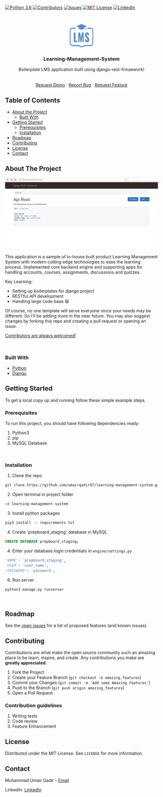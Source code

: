 [![Python 3.6](https://img.shields.io/badge/python-3.6-blue.svg)](https://www.python.org/downloads/release/python-360/)
[![Contributors][contributors-shield]][contributors-url]
[![Issues][issues-shield]][issues-url]
[![MIT License][license-shield]][license-url]
[![LinkedIn][linkedin-shield]][linkedin-url]



<!-- PROJECT LOGO -->
<br />
<p align="center">
    <img src="reports/lms.png" alt="Logo" width="80" height="80">
  </a>

  <h3 align="center">Learning-Management-System</h3>

  <p align="center">
    Boilerplate LMS application built using django-rest-frmaework!
    <br />
    <br />
    <br />
    <a href="mailto:umairqadir97@gmail.com">Request Demo</a>
    ·
    <a href="https://github.com/umairqadir97/learning-management-system/issues">Report Bug</a>
    ·
    <a href="https://github.com/umairqadir97/learning-management-system/issues">Request Feature</a>
  </p>
</p>



<!-- TABLE OF CONTENTS -->
## Table of Contents

* [About the Project](#about-the-project)
  * [Built With](#built-with)
* [Getting Started](#getting-started)
  * [Prerequisites](#prerequisites)
  * [Installation](#installation)
* [Roadmap](#roadmap)
* [Contributing](#contributing)
* [License](#license)
* [Contact](#contact)



<!-- ABOUT THE PROJECT -->
## About The Project

[![Product Name Screen Shot][product-screenshot]](#about-the-project)


This application is a sample of in-house built product Learning Management System with modern cutting edge technologies to ease the learning process. Implemented core backend engine and supporting apps for
handling accounts, courses, assignments, discussions and quizzes.


Key Learning:
* Setting up boilerplates for django project
* RESTful API development
* Handling large code base :smile:

Of course, no one template will serve everyone since your needs may be different. So I'll be adding more in the near future. You may also suggest changes by forking this repo and creating a pull request or opening an issue.

[Contributors are always welcomed!](#contributing)

<br>

### Built With

* [Python](http://python.org/)
* [Django](https://www.djangoproject.com/)



<!-- GETTING STARTED -->
## Getting Started


To get a local copy up and running follow these simple example steps.

### Prerequisites

To run this project,  you should have following dependencies ready:

1. Python3
2. pip
2. MySQL Database


<br>

### Installation


1. Clone the repo
```sh
git clone https://github.com/umairqadir97/learning-management-system.git
```
2. Open terminal in project folder
```sh 
cd learning-management-system
```

3. Install python packages
```sh
pip3 install -r requirements.txt
```

4. Create 'prepboard_staging' database in MySQL
```sql
CREATE DATABASE prepboard_staging;
```

4. Enter your database login credentials in `engine/settings.py`
```py
'NAME': 'prepboard_staging',
'USER': 'user_name',
'PASSWORD': 'password',
```

6. Run server
```sh
python3 manage.py runserver
```

<br>

<!-- ROADMAP -->
## Roadmap

See the [open issues](https://github.com/umairqadir97/learning-management-system/issues) for a list of proposed features (and known issues).



<!-- CONTRIBUTING -->
## Contributing

Contributions are what make the open source community such an amazing place to be learn, inspire, and create. Any contributions you make are **greatly appreciated**.

1. Fork the Project
2. Create your Feature Branch (`git checkout -b amazing_features`)
3. Commit your Changes (`git commit -m 'Add some Amazing Features'`)
4. Push to the Branch (`git push origin amazing_features`)
5. Open a Pull Request


### Contribution guidelines
1. Writing tests
2. Code review
3. Feature Enhancement

<!-- LICENSE -->
## License

Distributed under the MIT License. See `LICENSE` for more information.



<!-- CONTACT -->
## Contact

Muhammad Umair Qadir - [Email](umairqadir97@gmail.com)

LinkedIn: [LinkedIn](https://linkedin.com/in/umairqadir)





<!-- MARKDOWN LINKS & IMAGES -->

<!-- Contributors -->
[contributors-shield]: https://img.shields.io/github/contributors/othneildrew/Best-README-Template.svg?style=flat-square
[contributors-url]: https://github.com/umairqadir97/learning-management-system/graphs/contributors

<!-- Issues -->
[issues-shield]: https://img.shields.io/github/issues/othneildrew/Best-README-Template.svg?style=flat-square
[issues-url]: https://github.com/umairqadir97/learning-management-system/issues

<!-- Lisence -->
[license-shield]: https://img.shields.io/github/license/othneildrew/Best-README-Template.svg?style=flat-square
[license-url]: https://github.com/umairqadir97/learning-management-system/blob/master/LICENSE.txt

<!-- LinkedIn -->
[linkedin-shield]: https://img.shields.io/badge/-LinkedIn-black.svg?style=flat-square&logo=linkedin&colorB=555
[linkedin-url]: https://linkedin.com/in/umairqadir

<!-- Product Screenshot -->
[product-screenshot]: reports/api_ready.png